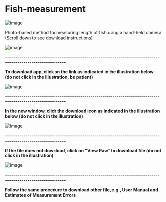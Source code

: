 # Fish-measurement
![image](https://github.com/torejo66/Fish-measurement/assets/128371032/e1b3b082-8239-4817-b3b7-296874887290)

Photo-based method for measuring length of fish using a hand-held camera
(Scroll down to see download instructions)

![image](https://github.com/torejo66/Fish-measurement/assets/128371032/1d943f59-0828-4528-8a6d-072903ded923)


**----------------------------------------------------------------------------------------------------------**

**To download app, click on the link as indicated in the illustration below (do not click in the illustration, be patient)**


![image](https://github.com/torejo66/Fish-measurement/assets/128371032/52b11bde-5034-41cb-ae72-31c226376b53)


**----------------------------------------------------------------------------------------------------------**

**In the new window, click the download icon as indicated in the illustration below (do not click in the illustration)**


![image](https://github.com/torejo66/Fish-measurement/assets/128371032/c78cea27-f8c6-4591-a5e4-e5f486536b08)



**----------------------------------------------------------------------------------------------------------**

**If the file does not download, click on "View Raw" to download file (do not click in the illustration)**


![image](https://github.com/torejo66/Fish-measurement/assets/128371032/1145fc11-694d-4c14-b964-9c96dc8e810d)


**----------------------------------------------------------------------------------------------------------**

**Follow the same procedure to download other file, e.g., User Manual and Estimates of Measurement Errors**

